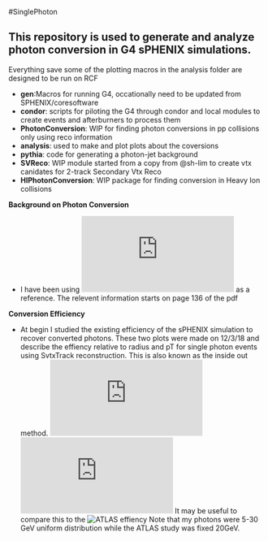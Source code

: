 #SinglePhoton
## This repository is used to generate and analyze photon conversion in G4 sPHENIX simulations.
Everything save some of the plotting macros in the analysis folder are designed to be run on RCF
- **gen**:Macros for running G4, occationally need to be updated from SPHENIX/coresoftware
- **condor**: scripts for piloting the G4 through condor and local modules to create events and afterburners to process them
- **PhotonConversion**: WIP for finding photon conversions in pp collisions only using reco information
- **analysis**: used to make and plot plots about the coversions 
- **pythia**: code for generating a photon-jet background 
- **SVReco**: WIP module started from a copy from @sh-lim to create vtx canidates for 2-track Secondary Vtx Reco
- **HIPhotonConversion**: WIP package for finding conversion in Heavy Ion collisions

**Background on Photon Conversion**
- I have been using ![this ATLAS paper](https://github.com/FrancescoVassalli/SinglePhoton/files/2742038/4layerRecopT.pdf) as a reference. The relevent information starts on page 136 of the pdf

**Conversion Efficiency** 
- At begin I studied the existing efficiency of the sPHENIX simulation to recover converted photons. These two plots were made on 12/3/18 and describe the effiency relative to radius and pT for single photon events using SvtxTrack reconstruction. This is also known as the inside out method. 
![pT](https://github.com/FrancescoVassalli/SinglePhoton/files/2742038/4layerRecopT.pdf)
![radius](https://github.com/FrancescoVassalli/SinglePhoton/files/2742038/4layerRecoR.pdf)
It may be useful to compare this to the ![ATLAS effiency](https://user-images.githubusercontent.com/31448119/50920392-7f50c280-1402-11e9-9750-d93955f9af22.png)
Note that my photons were 5-30 GeV uniform distribution while the ATLAS study was fixed 20GeV.
